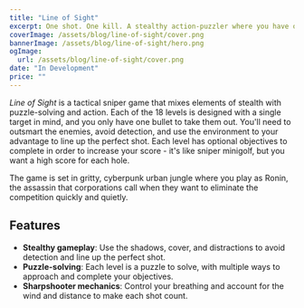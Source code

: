 ```yaml
---
title: "Line of Sight"
excerpt: One shot. One kill. A stealthy action-puzzler where you have one bullet, one target, and 18 levels full of enemies to outsmart in a game of assassin minigolf.
coverImage: /assets/blog/line-of-sight/cover.png
bannerImage: /assets/blog/line-of-sight/hero.png
ogImage:
  url: /assets/blog/line-of-sight/cover.png
date: "In Development"
price: ""
---
```


_Line of Sight_ is a tactical sniper game that mixes elements of stealth with puzzle-solving and action. Each of the 18 levels is designed with a single target in mind, and you only have one bullet to take them out. You'll need to outsmart the enemies, avoid detection, and use the environment to your advantage to line up the perfect shot. Each level has optional objectives to complete in order to increase your score - it's like sniper minigolf, but you want a high score for each hole.

The game is set in gritty, cyberpunk urban jungle where you play as Ronin, the assassin that corporations call when they want to eliminate the competition quickly and quietly.

## Features

- **Stealthy gameplay**: Use the shadows, cover, and distractions to avoid detection and line up the perfect shot.
- **Puzzle-solving**: Each level is a puzzle to solve, with multiple ways to approach and complete your objectives.
- **Sharpshooter mechanics**: Control your breathing and account for the wind and distance to make each shot count.